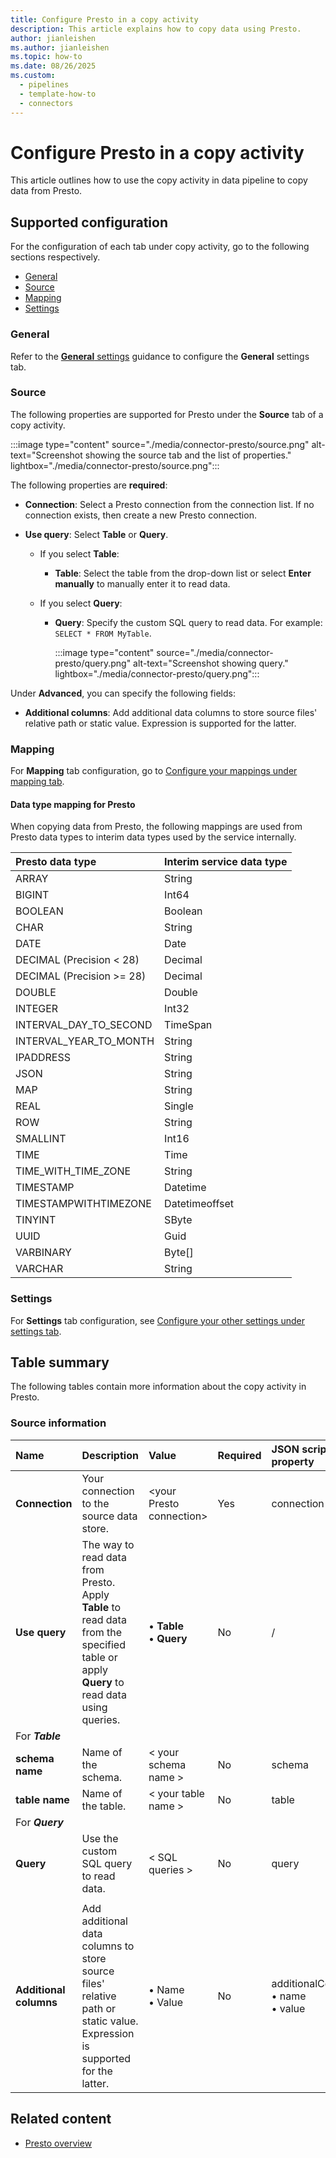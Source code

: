 ```yaml
---
title: Configure Presto in a copy activity
description: This article explains how to copy data using Presto.
author: jianleishen
ms.author: jianleishen
ms.topic: how-to
ms.date: 08/26/2025
ms.custom: 
  - pipelines
  - template-how-to
  - connectors
---
```


# Configure Presto in a copy activity

This article outlines how to use the copy activity in data pipeline to copy data from Presto.

## Supported configuration

For the configuration of each tab under copy activity, go to the following sections respectively.

- [General](#general)  
- [Source](#source)
- [Mapping](#mapping)
- [Settings](#settings)

### General

Refer to the [**General** settings](activity-overview.md#general-settings) guidance to configure the **General** settings tab.

### Source

The following properties are supported for Presto under the **Source** tab of a copy activity.

:::image type="content" source="./media/connector-presto/source.png" alt-text="Screenshot showing the source tab and the list of properties." lightbox="./media/connector-presto/source.png":::

The following properties are **required**:

- **Connection**:  Select a Presto connection from the connection list. If no connection exists, then create a new Presto connection.

- **Use query**: Select **Table** or **Query**.

  - If you select **Table**:

    - **Table**: Select the table from the drop-down list or select **Enter manually** to manually enter it to read data.

  - If you select **Query**:

    - **Query**: Specify the custom SQL query to read data. For example: `SELECT * FROM MyTable`.

      :::image type="content" source="./media/connector-presto/query.png" alt-text="Screenshot showing query." lightbox="./media/connector-presto/query.png":::

Under **Advanced**, you can specify the following fields:

- **Additional columns**: Add additional data columns to store source files' relative path or static value. Expression is supported for the latter.

### Mapping

For **Mapping** tab configuration, go to [Configure your mappings under mapping tab](copy-data-activity.md#configure-your-mappings-under-mapping-tab).

#### Data type mapping for Presto

When copying data from Presto, the following mappings are used from Presto data types to interim data types used by the service internally.

| Presto data type     | Interim service data type   |
|:--- |:--- |
| ARRAY | String |
| BIGINT | Int64 |
| BOOLEAN | Boolean |
| CHAR | String |
| DATE | Date |
| DECIMAL (Precision < 28) | Decimal |
| DECIMAL (Precision >= 28) | Decimal |
| DOUBLE | Double |
| INTEGER | Int32 |
| INTERVAL_DAY_TO_SECOND | TimeSpan |
| INTERVAL_YEAR_TO_MONTH | String |
| IPADDRESS | String |
| JSON | String |
| MAP | String |
| REAL | Single |
| ROW | String |
| SMALLINT | Int16 |
| TIME | Time |
| TIME_WITH_TIME_ZONE | String |
| TIMESTAMP | Datetime |
| TIMESTAMPWITHTIMEZONE | Datetimeoffset |
| TINYINT | SByte |
| UUID | Guid |
| VARBINARY | Byte[] |
| VARCHAR | String |

### Settings

For **Settings** tab configuration, see [Configure your other settings under settings tab](copy-data-activity.md#configure-your-other-settings-under-settings-tab).

## Table summary

The following tables contain more information about the copy activity in Presto.

### Source information

|Name |Description |Value|Required |JSON script property |
|:---|:---|:---|:---|:---|
|**Connection** |Your connection to the source data store.|\<your Presto connection> |Yes|connection|
|**Use query** |The way to read data from Presto. Apply **Table** to read data from the specified table or apply **Query** to read data using queries.| • **Table**<br>  • **Query** |No| / |
| For ***Table*** | | | | |
|**schema name** |Name of the schema.|< your schema name >| No |schema|
|**table name** |Name of the table.|< your table name >| No |table|
| For ***Query*** | | | | |
| **Query** | Use the custom SQL query to read data. | < SQL queries > | No | query |
| | | | | |
| **Additional columns** | Add additional data columns to store source files' relative path or static value. Expression is supported for the latter. | • Name<br>• Value | No | additionalColumns:<br>• name<br>• value |

## Related content

- [Presto overview](connector-presto-overview.md)
